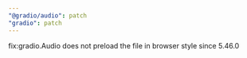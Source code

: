 ```yaml
---
"@gradio/audio": patch
"gradio": patch
---
```


fix:gradio.Audio does not preload the file in browser style since 5.46.0
